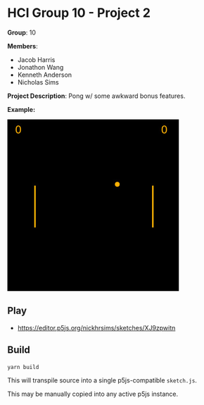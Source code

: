 # HCI Group 10 - Project 2

__Group__: 10

__Members__:

- Jacob Harris
- Jonathon Wang
- Kenneth Anderson
- Nicholas Sims

__Project Description__: Pong w/ some awkward bonus features.

__Example:__

![example-screenshot](./example.png)

## Play

- <https://editor.p5js.org/nickhrsims/sketches/XJ9zpwitn>

## Build

```sh
yarn build
```

This will transpile source into a single p5js-compatible `sketch.js`.

This may be manually copied into any active p5js instance.
